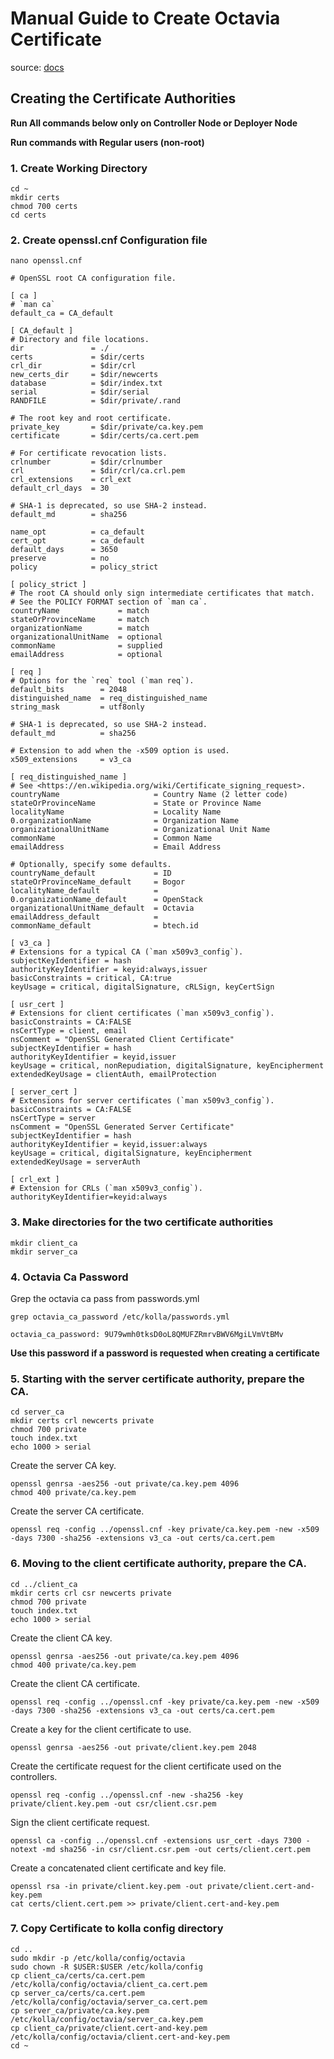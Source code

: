 # Manual Guide to Create Octavia Certificate 

source: [docs](https://docs.openstack.org/octavia/train/admin/guides/certificates.html)

## Creating the Certificate Authorities

**Run All commands below only on Controller Node or Deployer Node**

**Run commands with Regular users (non-root)**

### 1. Create Working Directory

```
cd ~
mkdir certs
chmod 700 certs
cd certs
```

### 2. Create openssl.cnf Configuration file

```
nano openssl.cnf
```

```
# OpenSSL root CA configuration file.

[ ca ]
# `man ca`
default_ca = CA_default

[ CA_default ]
# Directory and file locations.
dir               = ./
certs             = $dir/certs
crl_dir           = $dir/crl
new_certs_dir     = $dir/newcerts
database          = $dir/index.txt
serial            = $dir/serial
RANDFILE          = $dir/private/.rand

# The root key and root certificate.
private_key       = $dir/private/ca.key.pem
certificate       = $dir/certs/ca.cert.pem

# For certificate revocation lists.
crlnumber         = $dir/crlnumber
crl               = $dir/crl/ca.crl.pem
crl_extensions    = crl_ext
default_crl_days  = 30

# SHA-1 is deprecated, so use SHA-2 instead.
default_md        = sha256

name_opt          = ca_default
cert_opt          = ca_default
default_days      = 3650
preserve          = no
policy            = policy_strict

[ policy_strict ]
# The root CA should only sign intermediate certificates that match.
# See the POLICY FORMAT section of `man ca`.
countryName             = match
stateOrProvinceName     = match
organizationName        = match
organizationalUnitName  = optional
commonName              = supplied
emailAddress            = optional

[ req ]
# Options for the `req` tool (`man req`).
default_bits        = 2048
distinguished_name  = req_distinguished_name
string_mask         = utf8only

# SHA-1 is deprecated, so use SHA-2 instead.
default_md          = sha256

# Extension to add when the -x509 option is used.
x509_extensions     = v3_ca

[ req_distinguished_name ]
# See <https://en.wikipedia.org/wiki/Certificate_signing_request>.
countryName                     = Country Name (2 letter code)
stateOrProvinceName             = State or Province Name
localityName                    = Locality Name
0.organizationName              = Organization Name
organizationalUnitName          = Organizational Unit Name
commonName                      = Common Name
emailAddress                    = Email Address

# Optionally, specify some defaults.
countryName_default             = ID
stateOrProvinceName_default     = Bogor
localityName_default            =
0.organizationName_default      = OpenStack
organizationalUnitName_default  = Octavia
emailAddress_default            =
commonName_default              = btech.id

[ v3_ca ]
# Extensions for a typical CA (`man x509v3_config`).
subjectKeyIdentifier = hash
authorityKeyIdentifier = keyid:always,issuer
basicConstraints = critical, CA:true
keyUsage = critical, digitalSignature, cRLSign, keyCertSign

[ usr_cert ]
# Extensions for client certificates (`man x509v3_config`).
basicConstraints = CA:FALSE
nsCertType = client, email
nsComment = "OpenSSL Generated Client Certificate"
subjectKeyIdentifier = hash
authorityKeyIdentifier = keyid,issuer
keyUsage = critical, nonRepudiation, digitalSignature, keyEncipherment
extendedKeyUsage = clientAuth, emailProtection

[ server_cert ]
# Extensions for server certificates (`man x509v3_config`).
basicConstraints = CA:FALSE
nsCertType = server
nsComment = "OpenSSL Generated Server Certificate"
subjectKeyIdentifier = hash
authorityKeyIdentifier = keyid,issuer:always
keyUsage = critical, digitalSignature, keyEncipherment
extendedKeyUsage = serverAuth

[ crl_ext ]
# Extension for CRLs (`man x509v3_config`).
authorityKeyIdentifier=keyid:always
```

### 3. Make directories for the two certificate authorities

```
mkdir client_ca
mkdir server_ca
```

### 4. Octavia Ca Password

Grep the octavia ca pass from passwords.yml

```
grep octavia_ca_password /etc/kolla/passwords.yml 

octavia_ca_password: 9U79wmh0tksD0oL8QMUFZRmrvBWV6MgiLVmVtBMv
```

__Use this password if a password is requested when creating a certificate__

### 5. Starting with the server certificate authority, prepare the CA.

```
cd server_ca
mkdir certs crl newcerts private
chmod 700 private
touch index.txt
echo 1000 > serial
```

Create the server CA key.

```
openssl genrsa -aes256 -out private/ca.key.pem 4096
chmod 400 private/ca.key.pem
```

Create the server CA certificate.

```
openssl req -config ../openssl.cnf -key private/ca.key.pem -new -x509 -days 7300 -sha256 -extensions v3_ca -out certs/ca.cert.pem
```

### 6. Moving to the client certificate authority, prepare the CA.

```
cd ../client_ca
mkdir certs crl csr newcerts private
chmod 700 private
touch index.txt
echo 1000 > serial
```

Create the client CA key.

```
openssl genrsa -aes256 -out private/ca.key.pem 4096
chmod 400 private/ca.key.pem
```

Create the client CA certificate.

```
openssl req -config ../openssl.cnf -key private/ca.key.pem -new -x509 -days 7300 -sha256 -extensions v3_ca -out certs/ca.cert.pem
```

Create a key for the client certificate to use.

```
openssl genrsa -aes256 -out private/client.key.pem 2048
```

Create the certificate request for the client certificate used on the controllers.

```
openssl req -config ../openssl.cnf -new -sha256 -key private/client.key.pem -out csr/client.csr.pem
```

Sign the client certificate request.

```
openssl ca -config ../openssl.cnf -extensions usr_cert -days 7300 -notext -md sha256 -in csr/client.csr.pem -out certs/client.cert.pem
```

Create a concatenated client certificate and key file.

```
openssl rsa -in private/client.key.pem -out private/client.cert-and-key.pem
cat certs/client.cert.pem >> private/client.cert-and-key.pem
```

### 7. Copy Certificate to kolla config directory

```
cd ..
sudo mkdir -p /etc/kolla/config/octavia
sudo chown -R $USER:$USER /etc/kolla/config
cp client_ca/certs/ca.cert.pem /etc/kolla/config/octavia/client_ca.cert.pem
cp server_ca/certs/ca.cert.pem /etc/kolla/config/octavia/server_ca.cert.pem
cp server_ca/private/ca.key.pem /etc/kolla/config/octavia/server_ca.key.pem
cp client_ca/private/client.cert-and-key.pem /etc/kolla/config/octavia/client.cert-and-key.pem
cd ~
```